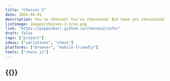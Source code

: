 ```yaml
---
title: "Chesses 2"
date: 2020-04-01
description: You've chessed! You've chessesed! But have you chesses2ed?! You haven't?! Game on! Peer through the fog of war! Go through the cycle of death and rebirth! Experience the hottest new XR app in town!
listimage: images/chesses-2-icon.png
link: "https://pippinbarr.github.io/chesses2/info/"
draft: false
tags: ["project"]
ideas: ["variations", "chess"]
platforms: ["browser", "mobile-friendly"]
tools: ["chess.js"]
---
```


## {{<param title >}}
